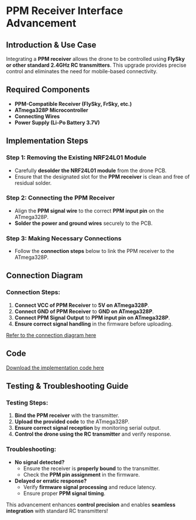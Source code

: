 # PPM Receiver Interface Advancement

## Introduction & Use Case
Integrating a **PPM receiver** allows the drone to be controlled using **FlySky or other standard 2.4GHz RC transmitters**. This upgrade provides precise control and eliminates the need for mobile-based connectivity.

## Required Components
- **PPM-Compatible Receiver (FlySky, FrSky, etc.)**
- **ATmega328P Microcontroller**
- **Connecting Wires**
- **Power Supply (Li-Po Battery 3.7V)**

## Implementation Steps
### Step 1: Removing the Existing NRF24L01 Module
- Carefully **desolder the NRF24L01 module** from the drone PCB.
- Ensure that the designated slot for the **PPM receiver** is clean and free of residual solder.

### Step 2: Connecting the PPM Receiver
- Align the **PPM signal wire** to the correct **PPM input pin** on the ATmega328P.
- **Solder the power and ground wires** securely to the PCB.

### Step 3: Making Necessary Connections
- Follow the **connection steps** below to link the PPM receiver to the ATmega328P.

## Connection Diagram
### Connection Steps:
1. **Connect VCC of PPM Receiver** to **5V on ATmega328P**.
2. **Connect GND of PPM Receiver** to **GND on ATmega328P**.
3. **Connect PPM Signal Output** to **PPM input pin on ATmega328P**.
4. **Ensure correct signal handling** in the firmware before uploading.

[Refer to the connection diagram here](connection_diagram.png)

## Code
[Download the implementation code here](code.ino)

## Testing & Troubleshooting Guide
### Testing Steps:
1. **Bind the PPM receiver** with the transmitter.
2. **Upload the provided code** to the ATmega328P.
3. **Ensure correct signal reception** by monitoring serial output.
4. **Control the drone using the RC transmitter** and verify response.

### Troubleshooting:
- **No signal detected?**
  - Ensure the receiver is **properly bound** to the transmitter.
  - Check the **PPM pin assignment** in the firmware.
- **Delayed or erratic response?**
  - Verify **firmware signal processing** and reduce latency.
  - Ensure proper **PPM signal timing**.

This advancement enhances **control precision** and enables **seamless integration** with standard RC transmitters!


